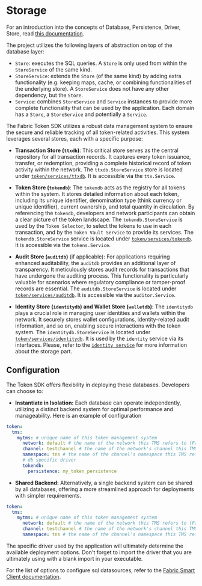 # Storage

For an introduction into the concepts of Database, Persistence, Driver, Store, read [this documentation](https://github.com/hyperledger-labs/fabric-smart-client/blob/main/docs/db-driver.md).

The project utilizes the following layers of abstraction on top of the database layer:
* `Store`: executes the SQL queries. A `Store` is only used from within the `StoreService` of the same kind.
* `StoreService`: extends the `Store` (of the same kind) by adding extra functionality (e.g. keeping maps, cache, or combining functionalities of the underlying store). A `StoreService` does not have any other dependency, but the `Store`.
* `Service`: combines `StoreService` and `Service` instances to provide more complete functionality that can be used by the application.
Each domain has a `Store`, a `StoreService` and potentially a `Service`.

The Fabric Token SDK utilizes a robust data management system to ensure the secure and reliable tracking of all token-related activities.
This system leverages several stores, each with a specific purpose:

* **Transaction Store (`ttxdb`)**:
  This critical store serves as the central repository for all transaction records.
  It captures every token issuance, transfer, or redemption, providing a complete historical record of token activity within the network.
  The `ttxdb.StoreService` store is located under [`token/services/ttxdb`](../../token/services/storage/ttxdb). It is accessible via the `ttx.Service`.

* **Token Store (`tokendb`)**:
  The `tokendb` acts as the registry for all tokens within the system.
  It stores detailed information about each token, including its unique identifier, denomination type (think currency or unique identifier), current ownership, and total quantity in circulation.
  By referencing the `tokendb`, developers and network participants can obtain a clear picture of the token landscape.
  The `tokendb.StoreService` is used by the `Token Selector`, to select the tokens to use in each transaction, and by the `Token Vault Service` to provide its services.
  The `tokendb.StoreService` service is located under [`token/services/tokendb`](../../token/services/storage/tokendb). It is accessible via the `tokens.Service`.

* **Audit Store (`auditdb`)** (if applicable):
  For applications requiring enhanced auditability, the `auditdb` provides an additional layer of transparency.
  It meticulously stores audit records for transactions that have undergone the auditing process.
  This functionality is particularly valuable for scenarios where regulatory compliance or tamper-proof records are essential. 
  The `auditdb.StoreService` is located under [`token/services/auditdb`](../../token/services/storage/auditdb). It is accessible via the `auditor.Service`.

* **Identity Store (`identitydb`) and Wallet Store (`walletdb`)**:
  The `identitydb` plays a crucial role in managing user identities and wallets within the network.
  It securely stores wallet configurations, identity-related audit information, and so on, enabling secure interactions with the token system.
  The `identitydb.StoreService` is located under [`token/services/identitydb`](../../token/services/storage/identitydb). 
  It is used by the `identity` service via its interfaces. Please, refer to the [`identity service`](identity.md) for more information about the storage part.

## Configuration

The Token SDK offers flexibility in deploying these databases. Developers can choose to:

* **Instantiate in Isolation:** Each database can operate independently, utilizing a distinct backend system for optimal performance and manageability.
Here is an example of configuration 
```yaml
token:
  tms:
    mytms: # unique name of this token management system
      network: default # the name of the network this TMS refers to (Fabric, etc)
      channel: testchannel # the name of the network's channel this TMS refers to, if applicable
      namespace: tns # the name of the channel's namespace this TMS refers to, if applicable
      # db specific driver
      tokendb:
        persistence: my_token_persistence
```

* **Shared Backend:** Alternatively, a single backend system can be shared by all databases, offering a more streamlined approach for deployments with simpler requirements.
```yaml
token:
  tms:
    mytms: # unique name of this token management system
      network: default # the name of the network this TMS refers to (Fabric, etc)
      channel: testchannel # the name of the network's channel this TMS refers to, if applicable
      namespace: tns # the name of the channel's namespace this TMS refers to, if applicable
```

The specific driver used by the application will ultimately determine the available deployment options.
Don't forget to import the driver that you are ultimately using with a blank import in your executable.  

For the list of options to configure sql datasources, refer to the [Fabric Smart Client documentation](https://github.com/hyperledger-labs/fabric-smart-client/blob/main/docs/core-fabric.md).